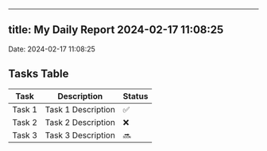 
---
title: My Daily Report 2024-02-17 11:08:25
---

Date: 2024-02-17 11:08:25

## Tasks Table

| Task | Description | Status |
|------|-------------|--------|
| Task 1 | Task 1 Description | ✅ |
| Task 2 | Task 2 Description | ❌ |
| Task 3 | Task 3 Description | 🔜 |
